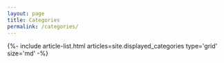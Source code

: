 ```yaml
---
layout: page
title: Categories
permalink: /categories/
---
```


<div class="layout--articles">
  <section class="my-5">
    {%- include article-list.html articles=site.displayed_categories type='grid' size='md' -%}
  </section>
</div>
